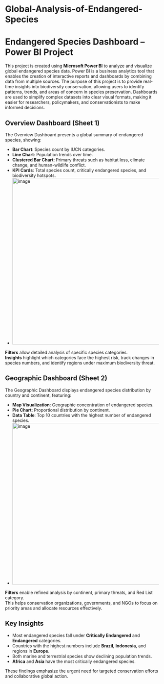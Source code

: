 # Global-Analysis-of-Endangered-Species
# Endangered Species Dashboard – Power BI Project

This project is created using **Microsoft Power BI** to analyze and visualize global endangered species data. Power BI is a business analytics tool that enables the creation of interactive reports and dashboards by combining data from multiple sources. The purpose of this project is to provide real-time insights into biodiversity conservation, allowing users to identify patterns, trends, and areas of concern in species preservation. Dashboards are used to simplify complex datasets into clear visual formats, making it easier for researchers, policymakers, and conservationists to make informed decisions.

## Overview Dashboard (Sheet 1)

The Overview Dashboard presents a global summary of endangered species, showing:
- **Bar Chart**: Species count by IUCN categories.
- **Line Chart**: Population trends over time.
- **Clustered Bar Chart**: Primary threats such as habitat loss, climate change, and human-wildlife conflict.
- **KPI Cards**: Total species count, critically endangered species, and biodiversity hotspots.
- <img width="982" height="544" alt="image" src="https://github.com/user-attachments/assets/2db14631-81b9-4478-a8dd-ae6ee83040d3" />


**Filters** allow detailed analysis of specific species categories.  
**Insights** highlight which categories face the highest risk, track changes in species numbers, and identify regions under maximum biodiversity threat.

## Geographic Dashboard (Sheet 2)

The Geographic Dashboard displays endangered species distribution by country and continent, featuring:
- **Map Visualization**: Geographic concentration of endangered species.
- **Pie Chart**: Proportional distribution by continent.
- **Data Table**: Top 10 countries with the highest number of endangered species.
- <img width="955" height="528" alt="image" src="https://github.com/user-attachments/assets/630dc3c1-6e6e-41bb-8e33-2f2b295ca9a5" />


**Filters** enable refined analysis by continent, primary threats, and Red List category.  
This helps conservation organizations, governments, and NGOs to focus on priority areas and allocate resources effectively.

## Key Insights

- Most endangered species fall under **Critically Endangered** and **Endangered** categories.
- Countries with the highest numbers include **Brazil**, **Indonesia**, and regions in **Europe**.
- Both marine and terrestrial species show declining population trends.
- **Africa** and **Asia** have the most critically endangered species.

These findings emphasize the urgent need for targeted conservation efforts and collaborative global action.

